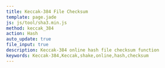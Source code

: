```yaml
---
title: Keccak-384 File Checksum
template: page.jade
js: js/tool/sha3.min.js
method: keccak_384
action: Hash
auto_update: true
file_input: true
description: Keccak-384 online hash file checksum function
keywords: Keccak-384,Keccak,shake,online,hash,checksum
---
```

